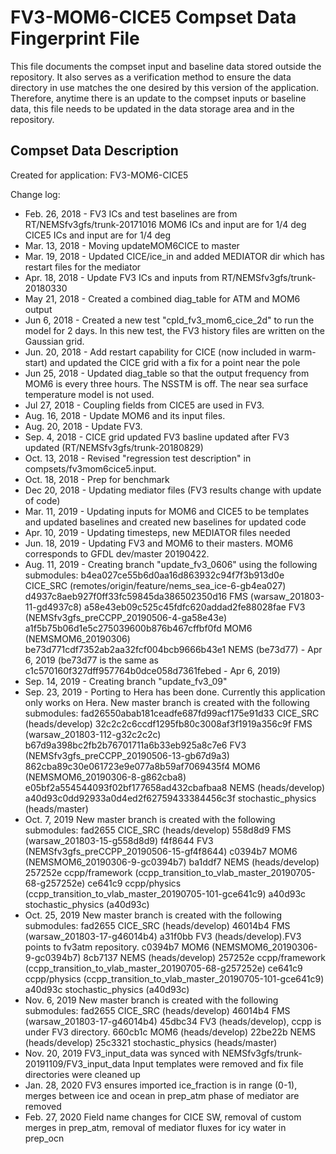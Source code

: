 FV3-MOM6-CICE5 Compset Data Fingerprint File
=============================================

This file documents the compset input and baseline data stored
outside the repository.  It also serves as a verification method 
to ensure the data directory in use matches the one desired by 
this version of the application. Therefore, anytime there is an 
update to the compset inputs or baseline data, this file needs 
to be updated in the data storage area and in the repository.  


Compset Data Description
--------------------------------

Created for application: FV3-MOM6-CICE5

Change log:

* Feb. 26, 2018 - FV3 ICs and test baselines are from RT/NEMSfv3gfs/trunk-20171016
                  MOM6 ICs and input are for 1/4 deg
                  CICE5 ICs and input are for 1/4 deg
* Mar. 13, 2018 - Moving updateMOM6CICE to master 
* Mar. 19, 2018 - Updated CICE/ice_in and added MEDIATOR dir which has restart files
                  for the mediator
* Apr. 18, 2018 - Update FV3 ICs and inputs from RT/NEMSfv3gfs/trunk-20180330
* May  21, 2018 - Created a combined diag_table for ATM and MOM6 output
* Jun  6,  2018 - Created a new test "cpld_fv3_mom6_cice_2d" to run the model for 2 days. 
                  In this new test, the FV3 history files are written on the Gaussian grid.
* Jun. 20, 2018 - Add restart capability for CICE (now included in warm-start) and
                  updated the CICE grid with a fix for a point near the pole
* Jun  25, 2018 - Updated diag_table so that the output frequency from MOM6 is every three hours. 
                  The NSSTM is off. The near sea surface temperature model is not used.
* Jul  27, 2018 - Coupling fields from CICE5 are used in FV3.
* Aug. 16, 2018 - Update MOM6 and its input files.
* Aug. 20, 2018 - Update FV3.
* Sep.  4, 2018 - CICE grid updated FV3 basline updated after FV3 updated (RT/NEMSfv3gfs/trunk-20180829)
* Oct. 13, 2018 - Revised "regression test description" in compsets/fv3mom6cice5.input.
* Oct. 18, 2018 - Prep for benchmark
* Dec  20, 2018 - Updating mediator files (FV3 results change with update of code) 
* Mar. 11, 2019 - Updating inputs for MOM6 and CICE5 to be templates and updated baselines
                  and created new baselines for updated code
* Apr. 10, 2019 - Updating timesteps, new MEDIATOR files needed
* Jun. 18, 2019 - Updating FV3 and MOM6 to their masters. MOM6 corresponds to GFDL dev/master 20190422.
* Aug. 11, 2019 - Creating branch "update_fv3_0606" using the following submodules: 
                  b4ea027ce55b6d0aa16d863932c94f7f3b913d0e CICE_SRC (remotes/origin/feature/nems_sea_ice-6-gb4ea027)
                  d4937c8aeb927f0ff33fc59845da386502350d16 FMS (warsaw_201803-11-gd4937c8)
                  a58e43eb09c525c45fdfc620addad2fe88028fae FV3 (NEMSfv3gfs_preCCPP_20190506-4-ga58e43e)
                  a1f5b75b06d1e5c275039600b876b467cffbf0fd MOM6 (NEMSMOM6_20190306)
                  be73d771cdf7352ab2aa32fcf004bcb9666b43e1 NEMS (be73d77) - Apr 6, 2019 
                  (be73d77 is the same as c1c570160f327dff957764b0dce058d7361febed - Apr 6, 2019)
* Sep. 14, 2019 - Creating branch "update_fv3_09"
* Sep. 23, 2019 - Porting to Hera has been done. Currently this application only works on Hera. 
                  New master branch is created with the following submodules:
                  fad26550abab181ceadfe687fd99acf175e91d33 CICE_SRC (heads/develop)
                  32c2c2c6ccdf1295fb80c3008af3f1919a356c9f FMS (warsaw_201803-112-g32c2c2c)
                  b67d9a398bc2fb2b76701711a6b33eb925a8c7e6 FV3 (NEMSfv3gfs_preCCPP_20190506-13-gb67d9a3)
                  862cba89c30e061723e9e077a8b59af7069435f4 MOM6 (NEMSMOM6_20190306-8-g862cba8)
                  e05bf2a554544093f02bf177658ad432cbafbaa8 NEMS (heads/develop)
                  a40d93c0dd92933a0d4ed2f62759433384456c3f stochastic_physics (heads/master)
* Oct. 7, 2019    New master branch is created with the following submodules:
                  fad2655 CICE_SRC (heads/develop)
                  558d8d9 FMS (warsaw_201803-15-g558d8d9)
                  f4f8644 FV3 (NEMSfv3gfs_preCCPP_20190506-15-gf4f8644)
                  c0394b7 MOM6 (NEMSMOM6_20190306-9-gc0394b7)
                  ba1ddf7 NEMS (heads/develop)
                  257252e ccpp/framework (ccpp_transition_to_vlab_master_20190705-68-g257252e)
                  ce641c9 ccpp/physics (ccpp_transition_to_vlab_master_20190705-101-gce641c9)
                  a40d93c stochastic_physics (a40d93c)
* Oct. 25, 2019    New master branch is created with the following submodules:
                  fad2655 CICE_SRC (heads/develop)
                  46014b4 FMS (warsaw_201803-17-g46014b4)
                  a31f0bb FV3 (heads/develop).FV3 points to fv3atm repository.
                  c0394b7 MOM6 (NEMSMOM6_20190306-9-gc0394b7)
                  8cb7137 NEMS (heads/develop)
                  257252e ccpp/framework (ccpp_transition_to_vlab_master_20190705-68-g257252e)
                  ce641c9 ccpp/physics (ccpp_transition_to_vlab_master_20190705-101-gce641c9)
                  a40d93c stochastic_physics (a40d93c)
* Nov. 6, 2019    New master branch is created with the following submodules:
                  fad2655 CICE_SRC (heads/develop)
                  46014b4 FMS (warsaw_201803-17-g46014b4)
                  45dbc34 FV3 (heads/develop), ccpp is under FV3 directory.
                  660cb1c MOM6 (heads/develop)
                  22be22b NEMS (heads/develop)
                  25c3321 stochastic_physics (heads/master)
* Nov. 20, 2019   FV3_input_data was synced with NEMSfv3gfs/trunk-20191109/FV3_input_data
                  Input templates were removed and fix file directories were cleaned up 
* Jan. 28, 2020   FV3 ensures imported ice_fraction is in range (0-1), merges between
                  ice and ocean in prep_atm phase of mediator are removed
* Feb. 27, 2020   Field name changes for CICE SW, removal of custom merges in prep_atm, removal
                  of mediator fluxes for icy water in prep_ocn
